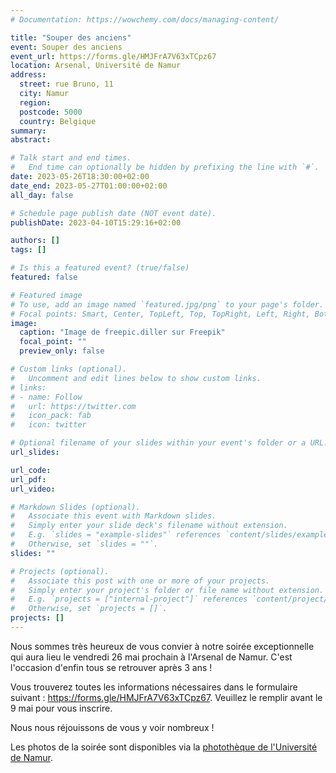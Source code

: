 ```yaml
---
# Documentation: https://wowchemy.com/docs/managing-content/

title: "Souper des anciens"
event: Souper des anciens
event_url: https://forms.gle/HMJFrA7V63xTCpz67
location: Arsenal, Université de Namur
address:
  street: rue Bruno, 11
  city: Namur
  region:
  postcode: 5000
  country: Belgique
summary:
abstract:

# Talk start and end times.
#   End time can optionally be hidden by prefixing the line with `#`.
date: 2023-05-26T18:30:00+02:00
date_end: 2023-05-27T01:00:00+02:00
all_day: false

# Schedule page publish date (NOT event date).
publishDate: 2023-04-10T15:29:16+02:00

authors: []
tags: []

# Is this a featured event? (true/false)
featured: false

# Featured image
# To use, add an image named `featured.jpg/png` to your page's folder. 
# Focal points: Smart, Center, TopLeft, Top, TopRight, Left, Right, BottomLeft, Bottom, BottomRight.
image:
  caption: "Image de freepic.diller sur Freepik"
  focal_point: ""
  preview_only: false

# Custom links (optional).
#   Uncomment and edit lines below to show custom links.
# links:
# - name: Follow
#   url: https://twitter.com
#   icon_pack: fab
#   icon: twitter

# Optional filename of your slides within your event's folder or a URL.
url_slides:

url_code:
url_pdf:
url_video:

# Markdown Slides (optional).
#   Associate this event with Markdown slides.
#   Simply enter your slide deck's filename without extension.
#   E.g. `slides = "example-slides"` references `content/slides/example-slides.md`.
#   Otherwise, set `slides = ""`.
slides: ""

# Projects (optional).
#   Associate this post with one or more of your projects.
#   Simply enter your project's folder or file name without extension.
#   E.g. `projects = ["internal-project"]` references `content/project/deep-learning/index.md`.
#   Otherwise, set `projects = []`.
projects: []
---
```


Nous sommes très heureux de vous convier à notre soirée exceptionnelle qui aura lieu le vendredi 26 mai prochain à l'Arsenal de Namur. C'est l'occasion d'enfin tous se retrouver après 3 ans !

Vous trouverez toutes les informations nécessaires dans le formulaire suivant : https://forms.gle/HMJFrA7V63xTCpz67. Veuillez le remplir avant le 9 mai pour vous inscrire.

Nous nous réjouissons de vous y voir nombreux !

Les photos de la soirée sont disponibles via la [photothèque de l'Université de Namur](https://phototheque.unamur.be/evenements/fac-info-souper-almin-2023).
